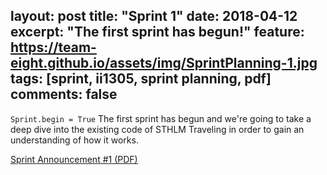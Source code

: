 layout: post
title: "Sprint 1"
date: 2018-04-12
excerpt: "The first sprint has begun!"
feature: https://team-eight.github.io/assets/img/SprintPlanning-1.jpg
tags: [sprint, ii1305, sprint planning, pdf]
comments: false
---

`Sprint.begin = True`
The first sprint has begun and we're going to take a deep dive into the existing code
of STHLM Traveling in order to gain an understanding of how it works.

[Sprint Announcement #1 (PDF)](https://team-eight.github.io/assets/pdf/Sprint-Announcement-1.pdf)
